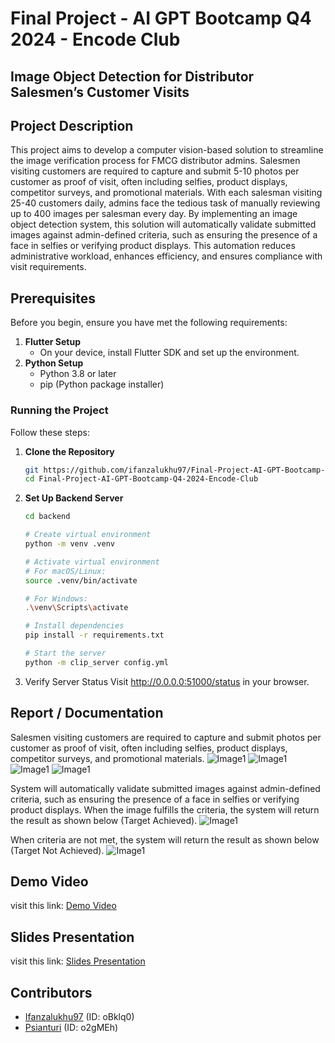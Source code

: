 # Final Project - AI GPT Bootcamp Q4 2024 - Encode Club

## Image Object Detection for Distributor Salesmen’s Customer Visits

## Project Description
This project aims to develop a computer vision-based solution to streamline 
the image verification process for FMCG distributor admins. 
Salesmen visiting customers are required to capture and submit 5-10 
photos per customer as proof of visit, often including selfies, 
product displays, competitor surveys, and promotional materials. 
With each salesman visiting 25-40 customers daily, admins face the tedious task of manually reviewing up to 400 images per salesman every day. 
By implementing an image object detection system, this solution will automatically validate submitted images against admin-defined criteria, 
such as ensuring the presence of a face in selfies or verifying product displays. 
This automation reduces administrative workload, enhances efficiency, and ensures compliance with visit requirements.


## Prerequisites
Before you begin, ensure you have met the following requirements:

1. **Flutter Setup**
   - On your device, install Flutter SDK and set up the environment.
2. **Python Setup**
    - Python 3.8 or later
    - pip (Python package installer)


### Running the Project
Follow these steps:

1. **Clone the Repository**
   ```bash
   git https://github.com/ifanzalukhu97/Final-Project-AI-GPT-Bootcamp-Q4-2024-Encode-Club
   cd Final-Project-AI-GPT-Bootcamp-Q4-2024-Encode-Club
    ```

2. **Set Up Backend Server**
    ```bash
   cd backend
   
   # Create virtual environment
   python -m venv .venv
   
    # Activate virtual environment
    # For macOS/Linux:
    source .venv/bin/activate
   
    # For Windows:
    .\venv\Scripts\activate
    
    # Install dependencies
    pip install -r requirements.txt
    
    # Start the server
    python -m clip_server config.yml
   ```

3. Verify Server Status Visit http://0.0.0.0:51000/status in your browser.

## Report / Documentation
Salesmen visiting customers are required to capture and submit photos per customer as proof of visit, often including selfies, product displays, competitor surveys, and promotional materials.
![Image1](screenshots/image1.jpg)
![Image1](screenshots/image2.jpg)
![Image1](screenshots/image3.jpg)
![Image1](screenshots/image4.jpg)

System will automatically validate submitted images against admin-defined criteria, such as ensuring the presence of a face in selfies or verifying product displays.
When the image fulfills the criteria, the system will return the result as shown below (Target Achieved).
![Image1](screenshots/image5.jpg)


When criteria are not met, the system will return the result as shown below (Target Not Achieved).
![Image1](screenshots/image6.jpg)


## Demo Video
visit this link: [Demo Video](https://drive.google.com/file/d/1gup7reR72-Bz-z4w2l4dWWElWgOCnlVv/view)


## Slides Presentation
visit this link: [Slides Presentation](https://docs.google.com/presentation/d/1wNJBkc2iseYiIgycaMAD8-L4vL6PAFFvp7FGSFU605U/edit?usp=sharing)

## Contributors
- [Ifanzalukhu97](https://github.com/ifanzalukhu97) (ID: oBklq0)
- [Psianturi](https://github.com/Psianturi) (ID: o2gMEh)
